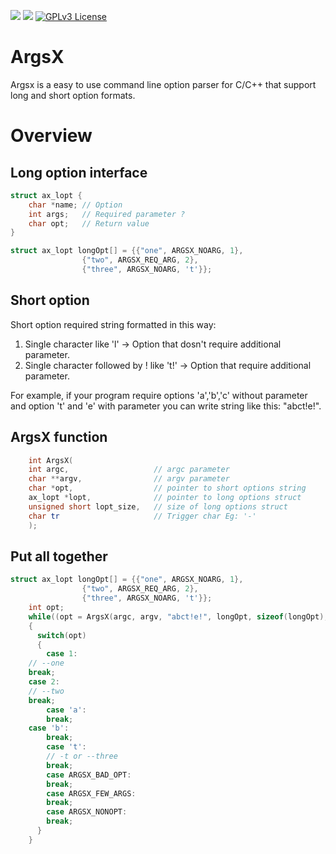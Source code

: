 ![](https://img.shields.io/badge/Language-C-orange.svg)
![](https://img.shields.io/badge/version-1.7.0-green.svg)
[![GPLv3 License](https://img.shields.io/badge/license-GPL3-blue.svg)](http://www.gnu.org/licenses/gpl-3.0.html)


# ArgsX #
Argsx is a easy to use command line option parser for C/C++ that support long and short option formats.

# Overview #
## Long option interface ##
```c++
struct ax_lopt {
    char *name;	// Option
    int args;	// Required parameter ?
    char opt;	// Return value
}

struct ax_lopt longOpt[] = {{"one", ARGSX_NOARG, 1},
			    {"two", ARGSX_REQ_ARG, 2},
			    {"three", ARGSX_NOARG, 't'}};
```
## Short option ##
Short option required string formatted in this way:
1. Single character like 'l' -> Option that dosn't require additional parameter.
1. Single character followed by ! like 't!' -> Option that require additional parameter.

For example, if your program require options 'a','b','c' without parameter and option 't' and 'e' with parameter you can write string like this: "abct!e!".

## ArgsX function ##
```c++
    int ArgsX(
	int argc,                   // argc parameter
	char **argv,                // argv parameter
	char *opt,                  // pointer to short options string
	ax_lopt *lopt,              // pointer to long options struct
	unsigned short lopt_size,   // size of long options struct
	char tr                     // Trigger char Eg: '-'
	);
```
## Put all together ##
```c++
struct ax_lopt longOpt[] = {{"one", ARGSX_NOARG, 1},
			    {"two", ARGSX_REQ_ARG, 2},
			    {"three", ARGSX_NOARG, 't'}};
    int opt;
    while((opt = ArgsX(argc, argv, "abct!e!", longOpt, sizeof(longOpt), '-')) != -1)
    {
      switch(opt)
      {
      	case 1:
	// --one
	break;
	case 2:
	// --two
	break;
        case 'a':
        break;
	case 'b':
        break;
        case 't':
        // -t or --three
        break;
        case ARGSX_BAD_OPT:
        break;
        case ARGSX_FEW_ARGS:
        break;
        case ARGSX_NONOPT:
        break;
      }
    }
```

